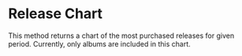 Release Chart
=============

This method returns a chart of the most purchased releases for given period. 
Currently, only albums are included in this chart.
